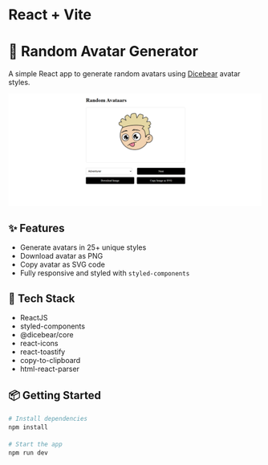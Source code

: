 # React + Vite

# 🎨 Random Avatar Generator

A simple React app to generate random avatars using [Dicebear](https://www.dicebear.com/) avatar styles.

![alt text](image.png)

## ✨ Features

-   Generate avatars in 25+ unique styles
-   Download avatar as PNG
-   Copy avatar as SVG code
-   Fully responsive and styled with `styled-components`

## 🚀 Tech Stack

-   ReactJS
-   styled-components
-   @dicebear/core
-   react-icons
-   react-toastify
-   copy-to-clipboard
-   html-react-parser

## 📦 Getting Started

```bash
# Install dependencies
npm install

# Start the app
npm run dev



```
